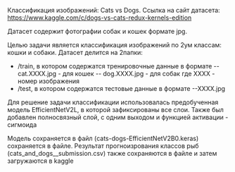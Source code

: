 Классификация изображений: Cats vs Dogs.
Ссылка на сайт датасета:
https://www.kaggle.com/c/dogs-vs-cats-redux-kernels-edition

Датасет содержит фотографии собак и кошек формате jpg. 

Целью задачи является классификация изображений по 2ум классам: кошки и собаки.
Датасет делится на 2папки:
- /train, в котором содержатся тренировочные данные в формате
-- cat.XXXX.jpg - для кошек
-- dog.XXXX.jpg - для собак
где ХХХХ - номер изображения
- /test, в котором содержатся тестовые данные в формате
--ХХХХ.jpg

Для решение задачи классификации использовалась предобученная модель EfficientNetV2L, в которой зафиксированы все слои.
Также был добавлен полносвязный слой, с одним выходом и функцией активации - сигмоида 


Модель сохраняется в файл (cats-dogs-EfficientNetV2B0.keras) сохраняется в файле.
Результат прогноизрования классов рыб (cats_and_dogs__submission.csv) также сохраняются в файле и затем загружаются в kaggle
